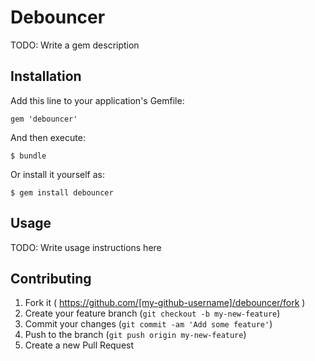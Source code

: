 # Debouncer

TODO: Write a gem description

## Installation

Add this line to your application's Gemfile:

    gem 'debouncer'

And then execute:

    $ bundle

Or install it yourself as:

    $ gem install debouncer

## Usage

TODO: Write usage instructions here

## Contributing

1. Fork it ( https://github.com/[my-github-username]/debouncer/fork )
2. Create your feature branch (`git checkout -b my-new-feature`)
3. Commit your changes (`git commit -am 'Add some feature'`)
4. Push to the branch (`git push origin my-new-feature`)
5. Create a new Pull Request
